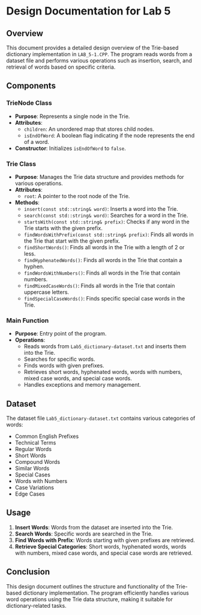 # Design Documentation for Lab 5

## Overview
This document provides a detailed design overview of the Trie-based dictionary implementation in `LAB_5-1.CPP`. The program reads words from a dataset file and performs various operations such as insertion, search, and retrieval of words based on specific criteria.

## Components

### TrieNode Class
- **Purpose**: Represents a single node in the Trie.
- **Attributes**:
    - `children`: An unordered map that stores child nodes.
    - `isEndOfWord`: A boolean flag indicating if the node represents the end of a word.
- **Constructor**: Initializes `isEndOfWord` to `false`.

### Trie Class
- **Purpose**: Manages the Trie data structure and provides methods for various operations.
- **Attributes**:
    - `root`: A pointer to the root node of the Trie.
- **Methods**:
    - `insert(const std::string& word)`: Inserts a word into the Trie.
    - `search(const std::string& word)`: Searches for a word in the Trie.
    - `startsWith(const std::string& prefix)`: Checks if any word in the Trie starts with the given prefix.
    - `findWordsWithPrefix(const std::string& prefix)`: Finds all words in the Trie that start with the given prefix.
    - `findShortWords()`: Finds all words in the Trie with a length of 2 or less.
    - `findHyphenatedWords()`: Finds all words in the Trie that contain a hyphen.
    - `findWordsWithNumbers()`: Finds all words in the Trie that contain numbers.
    - `findMixedCaseWords()`: Finds all words in the Trie that contain uppercase letters.
    - `findSpecialCaseWords()`: Finds specific special case words in the Trie.

### Main Function
- **Purpose**: Entry point of the program.
- **Operations**:
    - Reads words from `Lab5_dictionary-dataset.txt` and inserts them into the Trie.
    - Searches for specific words.
    - Finds words with given prefixes.
    - Retrieves short words, hyphenated words, words with numbers, mixed case words, and special case words.
    - Handles exceptions and memory management.

## Dataset
The dataset file `Lab5_dictionary-dataset.txt` contains various categories of words:
- Common English Prefixes
- Technical Terms
- Regular Words
- Short Words
- Compound Words
- Similar Words
- Special Cases
- Words with Numbers
- Case Variations
- Edge Cases

## Usage
1. **Insert Words**: Words from the dataset are inserted into the Trie.
2. **Search Words**: Specific words are searched in the Trie.
3. **Find Words with Prefix**: Words starting with given prefixes are retrieved.
4. **Retrieve Special Categories**: Short words, hyphenated words, words with numbers, mixed case words, and special case words are retrieved.

## Conclusion
This design document outlines the structure and functionality of the Trie-based dictionary implementation. The program efficiently handles various word operations using the Trie data structure, making it suitable for dictionary-related tasks.
